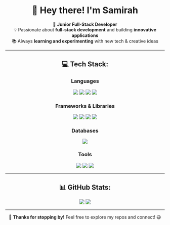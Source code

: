 <div align="center">

# 👋 Hey there! I'm Samirah  

🚀 **Junior Full-Stack Developer**  
💡 Passionate about **full-stack development** and building **innovative applications**   
📚 Always **learning and experimenting** with new tech & creative ideas  

---

## 💻 Tech Stack:

### Languages  
<img src="https://img.shields.io/badge/JavaScript-%23F7DF1E.svg?style=for-the-badge&logo=javascript&logoColor=black" />  
<img src="https://img.shields.io/badge/Python-%233776AB.svg?style=for-the-badge&logo=python&logoColor=white" />  
<img src="https://img.shields.io/badge/HTML5-%23E34F26.svg?style=for-the-badge&logo=html5&logoColor=white" />  
<img src="https://img.shields.io/badge/CSS3-%231572B6.svg?style=for-the-badge&logo=css3&logoColor=white" />  

### Frameworks & Libraries  
<img src="https://img.shields.io/badge/React-%2361DAFB.svg?style=for-the-badge&logo=react&logoColor=black" />  
<img src="https://img.shields.io/badge/Node.js-%23339933.svg?style=for-the-badge&logo=node.js&logoColor=white" />  
<img src="https://img.shields.io/badge/Express.js-%23000000.svg?style=for-the-badge&logo=express&logoColor=white" />  
<img src="https://img.shields.io/badge/Sequelize-%235E5E5E.svg?style=for-the-badge&logo=sequelize&logoColor=white" />

### Databases  
<img src="https://img.shields.io/badge/MySQL-%234479A1.svg?style=for-the-badge&logo=mysql&logoColor=white" /> 

### Tools  
<img src="https://img.shields.io/badge/Git-%23F05033.svg?style=for-the-badge&logo=git&logoColor=white" />  
<img src="https://img.shields.io/badge/GitHub-%23181717.svg?style=for-the-badge&logo=github&logoColor=white" />  
<img src="https://img.shields.io/badge/VS%20Code-%23007ACC.svg?style=for-the-badge&logo=visual-studio-code&logoColor=white" />   

---

## 📊 GitHub Stats:
<img src="https://github-readme-stats.vercel.app/api?username=samirah-m&show_icons=true&theme=radical" />  
<img src="https://github-readme-stats.vercel.app/api/top-langs/?username=samirah-m&layout=compact&theme=radical" />  

---

🚀 **Thanks for stopping by!** Feel free to explore my repos and connect! 😃  

</div>
